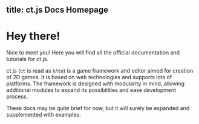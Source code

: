 title: ct.js Docs Homepage
---

# Hey there!

Nice to meet you! Here you will find all the official documentation and tutorials for ct.js.

ct.js (`ct` is read as `kΛtæ`) is a game framework and editor aimed for creation of 2D games. It is based on web technologies and supports lots of platforms. The framework is designed with modularity in mind, allowing additional modules to expand its possibilities and ease development process.

These docs may be quite brief for now, but it will surely be expanded and supplemented with examples.